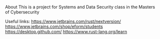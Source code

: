 About This is a project for Systems and Data Security class in the Masters of Cybersecurity

Useful links: https://www.jetbrains.com/rust/nextversion/
https://www.jetbrains.com/shop/eform/students
https://desktop.github.com/
https://www.rust-lang.org/learn
